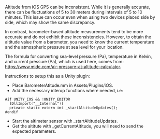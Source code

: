 Altitude from iOS GPS can be inconsistent. 
While it is generally accurate, there can be fluctuations of 5 to 30 meters during intervals of 5 to 10 minutes.
This issue can occur even when using two devices placed side by side, which may show the same discrepancy.

In contrast, barometer-based altitude measurements tend to be more accurate and do not exhibit these inconsistencies. 
However, to obtain the altitude value from a barometer, you need to know the current temperature and the atmospheric pressure at sea level for your location.

The formula for converting sea-level pressure (Pa), temperature in Kelvin, and current pressure (Pa), which is used here, comes from: https://www.mide.com/air-pressure-at-altitude-calculator.

Instructions to setup this as a Unity plugin:
- Place BarometerAtitude.mm in Assets/Plugins/iOS.
- Add the necessary interop functions where needed, i.e:
```
#if UNITY_IOS && !UNITY_EDITOR
  [DllImport("__Internal")]
  private static extern int _startAltitudeUpdates();
#endif
```
- Start the altimeter sensor with _startAltitudeUpdates.
- Get the altitute with _getCurrentAltitude, you will need to send the expected parameters.
